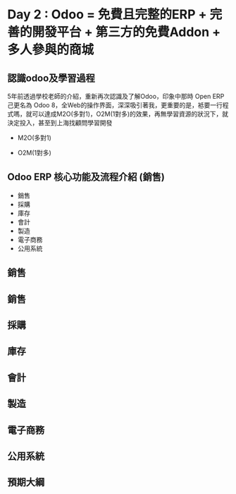 # Day 2 : Odoo = 免費且完整的ERP + 完善的開發平台 + 第三方的免費Addon + 多人參與的商城

## 認識odoo及學習過程
5年前透過學校老師的介紹，重新再次認識及了解Odoo，印象中那時 Open ERP 己更名為 Odoo 8，全Web的操作界面，深深吸引著我，更重要的是，袛要一行程式嗎，就可以達成M2O(多對1)，O2M(1對多)的效果，再無學習資源的狀況下，就決定投入，甚至到上海找顧問學習開發
- M2O(多對1)

- O2M(1對多)

## Odoo ERP 核心功能及流程介紹 (銷售)
- 銷售
- 採購
- 庫存
- 會計
- 製造
- 電子商務
- 公用系統

## 銷售
## 銷售
## 採購
## 庫存
## 會計
## 製造
## 電子商務
## 公用系統
## 預期大綱
